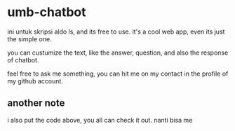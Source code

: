 # umb-chatbot
ini untuk skripsi aldo ls, and its free to use. it's a cool web app, even its just the simple one.

you can custumize the text, like the answer, question, and also the response of chatbot.

feel free to ask me something, you can hit me on my contact in the profile of my github account.

## another note
i also put the code above, you all can check it out. nanti bisa me
